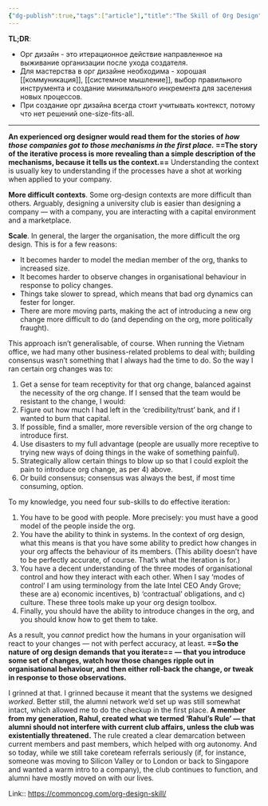 ```yaml
---
{"dg-publish":true,"tags":["article"],"title":"The Skill of Org Design","date":"2023-03-19T10:08:06+04:00","modified_at":"2023-03-19T10:27:04+04:00","permalink":"/articles/202303191008/","dgPassFrontmatter":true}
---
```



**TL;DR**:
* Орг дизайн - это итерационное действие направленное на выживание организации после ухода создателя.
* Для мастерства в орг дизайне необходима - хорошая [[коммуникация]], [[системное мышление]], выбор правильного инструмента и создание минимального инкремента для заселения новых процессов.
* При создание орг дизайна всегда стоит учитывать контекст, потому что нет решений one-size-fits-all.

---

**An experienced org designer would read them for the stories of _how those companies got to those mechanisms in the first place._ ==The story of the iterative process is more revealing than a simple description of the mechanisms, because it tells us the context.==** Understanding the context is usually key to understanding if the processes have a shot at working when applied to your company.

**More difficult contexts**. Some org-design contexts are more difficult than others. Arguably, designing a university club is easier than designing a company — with a company, you are interacting with a capital environment and a marketplace.

**Scale**. In general, the larger the organisation, the more difficult the org design. This is for a few reasons:

-   It becomes harder to model the median member of the org, thanks to increased size.
-   It becomes harder to observe changes in organisational behaviour in response to policy changes.
-   Things take slower to spread, which means that bad org dynamics can fester for longer.
-   There are more moving parts, making the act of introducing a new org change more difficult to do (and depending on the org, more politically fraught).

This approach isn’t generalisable, of course. When running the Vietnam office, we had many other business-related problems to deal with; building consensus wasn’t something that I always had the time to do. So the way I ran certain org changes was to:

1.  Get a sense for team receptivity for that org change, balanced against the necessity of the org change. If I sensed that the team would be resistant to the change, I would:
2.  Figure out how much I had left in the ‘credibility/trust’ bank, and if I wanted to burn that capital.
3.  If possible, find a smaller, more reversible version of the org change to introduce first.
4.  Use disasters to my full advantage (people are usually more receptive to trying new ways of doing things in the wake of something painful).
5.  Strategically allow certain things to blow up so that I could exploit the pain to introduce org change, as per 4) above.
6.  Or build consensus; consensus was always the best, if most time consuming, option.

To my knowledge, you need four sub-skills to do effective iteration:

1.  You have to be good with people. More precisely: you must have a good model of the people inside the org.
2.  You have the ability to think in systems. In the context of org design, what this means is that you have some ability to predict how changes in your org affects the behaviour of its members. (This ability doesn’t have to be perfectly accurate, of course. That’s what the iteration is for.)
3.  You have a decent understanding of the three modes of organisational control and how they interact with each other. When I say ‘modes of control’ I am using terminology from the late Intel CEO Andy Grove; these are a) economic incentives, b) ‘contractual’ obligations, and c) culture. These three tools make up your org design toolbox.
4.  Finally, you should have the ability to introduce changes in the org, and you should know how to get them to take.

As a result, you _cannot_ predict how the humans in your organisation will react to your changes — not with perfect accuracy, at least. **==So the nature of org design demands that you iterate== — that you introduce some set of changes, watch how those changes ripple out in organisational behaviour, and then either roll-back the change, or tweak in response to those observations.**

I grinned at that. I grinned because it meant that the systems we designed _worked_. Better still, the alumni network we’d set up was still somewhat intact, which allowed me to do the checkup in the first place. **A member from my generation, Rahul, created what we termed ‘Rahul’s Rule’ — that alumni should not interfere with current club affairs, unless the club was existentially threatened.** The rule created a clear demarcation between current members and past members, which helped with org autonomy. And so today, while we still take coreteam referrals seriously (if, for instance, someone was moving to Silicon Valley or to London or back to Singapore and wanted a warm intro to a company), the club continues to function, and alumni have mostly moved on with our lives.

Link:: https://commoncog.com/org-design-skill/
